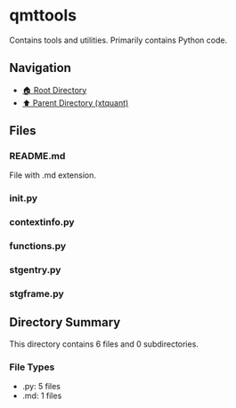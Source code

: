 # qmttools

Contains tools and utilities. Primarily contains Python code.

## Navigation

* [🏠 Root Directory](../../README.md)
* [⬆️ Parent Directory (xtquant)](../README.md)

## Files

### README.md

File with .md extension.

### __init__.py

### contextinfo.py

### functions.py

### stgentry.py

### stgframe.py

## Directory Summary

This directory contains 6 files and 0 subdirectories.

### File Types

* .py: 5 files
* .md: 1 files
